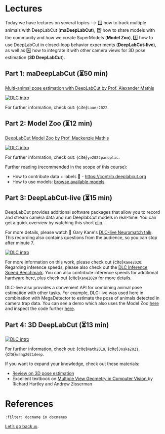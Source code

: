 # Lectures

Today we have lectures on several topics -->  1️⃣ how to track multiple animals with DeepLabCut (**maDeepLabCut**), 2️⃣ how to share models with the community and how we create SuperModels (**Model Zoo**), 3️⃣ how to use DeepLabCut in closed-loop behavior experiments (**DeepLabCut-live**), as well as 4️⃣ how to integrate it with other camera views for 3D pose estimation (**3D DeepLabCut**).

## Part 1: maDeepLabCut (⏳50 min)

[Multi-animal pose estimation with DeepLabCut by Prof. Alexander Mathis](https://www.youtube.com/watch?v=jhRceq34nYY)

[![DLC intro](http://img.youtube.com/vi/jhRceq34nYY/0.jpg)](https://www.youtube.com/watch?v=jhRceq34nYY "Multi-animal pose estimation with DeepLabCut by Prof. Alexander Mathis")

For further information, check out: {cite}`Lauer2022`.

## Part 2: Model Zoo (⏳12 min)

[DeepLabCut Model Zoo by Prof. Mackenzie Mathis](https://youtu.be/miI64k6EnMM)

[![DLC intro](http://img.youtube.com/vi/miI64k6EnMM/0.jpg)](https://www.youtube.com/watch?v=miI64k6EnMM "DeepLabCut Model Zoo by Prof. Mackenzie Mathis")

For further information, check out: {cite}`ye2022panoptic`.

Further reading (recommended in the scope of this course):
- How to contribute data + labels 🙏 - https://contrib.deeplabcut.org
- How to use models: <a href="http://www.mackenziemathislab.org/dlc-modelzoo" target="_blank">browse available models</a>.

## Part 3: DeepLabCut-live (⏳15 min)

DeepLabCut provides additional software packages that allow you to record and stream camera data and run DeeplabCut models in real-time. You can get a quick overview by watching this short [clip](https://www.youtube.com/watch?v=KDSgddOqHtM).

For more details, please watch 👀 Gary Kane's [DLC-live Neuromatch talk](https://www.youtube.com/watch?v=cwOTdxpU2_4). This recording also contains questions from the audience, so you can stop after minute 7.

[![DLC intro](http://img.youtube.com/vi/cwOTdxpU2_4/0.jpg)](https://www.youtube.com/watch?v=cwOTdxpU2_4 "Dr. Gary Kane's DLC-live Neuromatch talk")

For more information on this work, please check out {cite}`Kane2020`. Regarding inference speeds, please also check out the [DLC Inference Speed Benchmark](https://deeplabcut.github.io/DLC-inferencespeed-benchmark/). You can also contribute inference speeds for additional hardware [here](https://github.com/DeepLabCut/DLC-inferencespeed-benchmark), plus check out {cite}`Kane2020` for more details.

DLC-live also provides a convenient API for combining animal pose estimation with other tasks. For example, DLC-live was used here in combination with MegaDetector to estimate the pose of animals detected in camera trap data. You can see a demo which also uses the Model Zoo [here](https://huggingface.co/spaces/DeepLabCut/MegaDetector_DeepLabCut) and inspect the code further [here](https://huggingface.co/spaces/DeepLabCut/MegaDetector_DeepLabCut/tree/main).

## Part 4: 3D DeepLabCut (⏳13 min)

[![DLC intro](http://img.youtube.com/vi/GNCIXT481qk/0.jpg)](https://www.youtube.com/watch?v=GNCIXT481qk"#t=0.3s" "3D pose estimation with DeepLabCut by Alexander Mathis")


For further information, check out: {cite}`Nath2019`, {cite}`Joska2021`, {cite}`wang2021deep`.

If you want to expand your knowledge, check out these materials:
- [Review on 3D pose estimation](https://www.sciencedirect.com/science/article/pii/S2096579620300887)
- Excellent textbook on [Multiple View Geometry in Computer Vision
](https://www.robots.ox.ac.uk/~vgg/hzbook/hzbook2/HZfigures.html) by Richard Hartley and Andrew Zisserman

# References

```{bibliography}
:filter: docname in docnames
```

[Let’s go back 🔙](../README.md).

